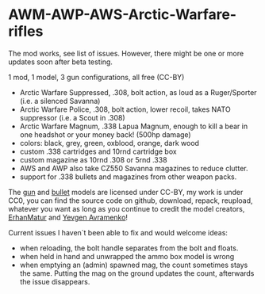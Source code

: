 # AWM-AWP-AWS-Arctic-Warfare-rifles
The mod works, see list of issues. However, there might be one or more updates soon after beta testing.

1 mod, 1 model, 3 gun configurations, all free (CC-BY)
- Arctic Warfare Suppressed, .308, bolt action, as loud as a Ruger/Sporter (i.e. a silenced Savanna)
- Arctic Warfare Police, .308, bolt action, lower recoil, takes NATO suppressor (i.e. a Scout in .308)
- Arctic Warfare Magnum, .338 Lapua Magnum, enough to kill a bear in one headshot or your money back! (500hp damage)
- colors: black, grey, green, oxblood, orange, dark wood
- custom .338 cartridges and 10rnd cartridge box
- custom magazine as 10rnd .308 or 5rnd .338
- AWS and AWP also take CZ550 Savanna magazines to reduce clutter.
- support for .338 bullets and magazines from other weapon packs.

The [gun](https://sketchfab.com/3d-models/awm-bacc05ad5c074c9daa3aa7ca02766a6c) and [bullet](https://sketchfab.com/3d-models/lapua-magnum-ammo-cal-338-8a89de4292674fbe847c8ab3c06a7215) models are licensed under CC-BY, my work is under CC0, you can find the source code on github, download, repack, reupload, whatever you want as long as you continue to credit the model creators, [ErhanMatur](https://sketchfab.com/erhanmatur) and [Yevgen Avramenko](https://sketchfab.com/naprimerjenya)! 

Current issues I haven´t been able to fix and would welcome ideas:
- when reloading, the bolt handle separates from the bolt and floats.
- when held in hand and unwrapped the ammo box model is wrong
- when emptying an (admin) spawned mag, the count sometimes stays the same. Putting the mag on the ground updates the count, afterwards the issue disappears.
